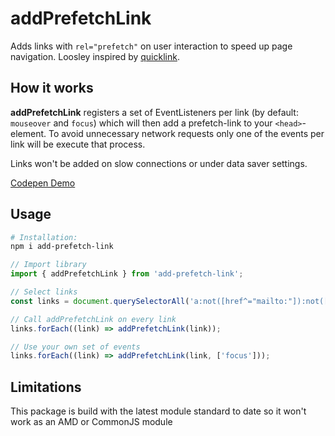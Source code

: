 # addPrefetchLink
Adds links with `rel="prefetch"` on user interaction
to speed up page navigation. Loosley inspired by [quicklink](https://getquick.link/).

## How it works
**addPrefetchLink** registers a set of EventListeners per link (by default: `mouseover` and `focus`) which will then add a prefetch-link to your `<head>`-element. To avoid unnecessary network requests only one of the events per link will be execute that process. 

Links won't be added on slow connections or under data saver settings.

[Codepen Demo](https://codepen.io/TonySpegel/full/PojrqZb)

## Usage
```bash
# Installation:
npm i add-prefetch-link
```
```javascript
// Import library
import { addPrefetchLink } from 'add-prefetch-link';

// Select links
const links = document.querySelectorAll('a:not([href^="mailto:"]):not([href^="tel:"])');

// Call addPrefetchLink on every link
links.forEach((link) => addPrefetchLink(link));

// Use your own set of events
links.forEach((link) => addPrefetchLink(link, ['focus']));
```

## Limitations
This package is build with the latest module standard 
to date so it won't work as an AMD or CommonJS module